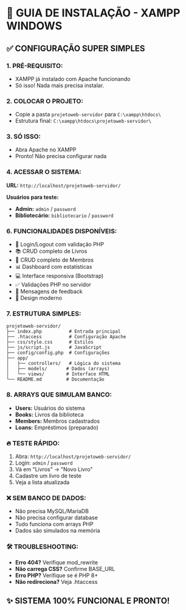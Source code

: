 # 🚀 GUIA DE INSTALAÇÃO - XAMPP WINDOWS

## ✅ **CONFIGURAÇÃO SUPER SIMPLES**

### **1. PRÉ-REQUISITO:**
- XAMPP já instalado com Apache funcionando
- Só isso! Nada mais precisa instalar.

### **2. COLOCAR O PROJETO:**
- Copie a pasta `projetoweb-servidor` para `C:\xampp\htdocs\`
- Estrutura final: `C:\xampp\htdocs\projetoweb-servidor\`

### **3. SÓ ISSO:**
- Abra Apache no XAMPP
- Pronto! Não precisa configurar nada

### **4. ACESSAR O SISTEMA:**

**URL:** `http://localhost/projetoweb-servidor/`

**Usuários para teste:**
- **Admin:** `admin` / `password`
- **Bibliotecário:** `bibliotecario` / `password`

### **6. FUNCIONALIDADES DISPONÍVEIS:**
- 🔐 Login/Logout com validação PHP
- 📚 CRUD completo de Livros
- 👥 CRUD completo de Membros  
- 📊 Dashboard com estatísticas
- 💻 Interface responsiva (Bootstrap)
- ✅ Validações PHP no servidor
- 📝 Mensagens de feedback
- 🎨 Design moderno

### **7. ESTRUTURA SIMPLES:**
```
projetoweb-servidor/
├── index.php          # Entrada principal
├── .htaccess          # Configuração Apache
├── css/style.css      # Estilos
├── js/script.js       # JavaScript
├── config/config.php  # Configurações
├── app/
│   ├── controllers/   # Lógica do sistema
│   ├── models/       # Dados (arrays)
│   └── views/        # Interface HTML
└── README.md         # Documentação
```

### **8. ARRAYS QUE SIMULAM BANCO:**
- **Users:** Usuários do sistema
- **Books:** Livros da biblioteca  
- **Members:** Membros cadastrados
- **Loans:** Empréstimos (preparado)

### **🔥 TESTE RÁPIDO:**
1. Abra: `http://localhost/projetoweb-servidor/`
2. Login: `admin` / `password`
3. Vá em "Livros" → "Novo Livro"
4. Cadastre um livro de teste
5. Veja a lista atualizada

### **❌ SEM BANCO DE DADOS:**
- Não precisa MySQL/MariaDB
- Não precisa configurar database
- Tudo funciona com arrays PHP
- Dados são simulados na memória

### **🛠️ TROUBLESHOOTING:**
- **Erro 404?** Verifique mod_rewrite
- **Não carrega CSS?** Confirme BASE_URL
- **Erro PHP?** Verifique se é PHP 8+
- **Não redireciona?** Veja .htaccess

## ✨ **SISTEMA 100% FUNCIONAL E PRONTO!**